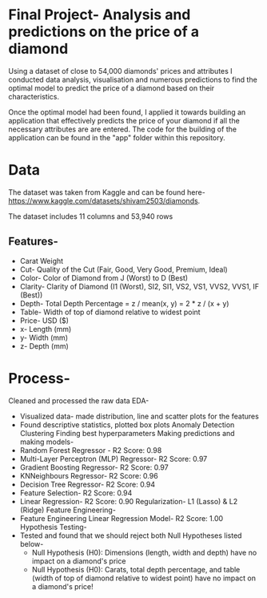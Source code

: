 # Final Project- Analysis and predictions on the price of a diamond 

Using a dataset of close to 54,000 diamonds' prices and attributes I conducted data analysis, visualisation and numerous predictions to find the optimal model to predict the price of a diamond based on their characteristics. 

Once the optimal model had been found, I applied it towards building an application that effectively predicts the price of your diamond if all the necessary attributes are are entered. The code for the building of the application can be found in the "app" folder within this repository. 

#  Data 

The dataset was taken from  Kaggle and can be found here- https://www.kaggle.com/datasets/shivam2503/diamonds. 

The dataset includes 11 columns and 53,940 rows

## Features-
  - Carat Weight 
  - Cut- Quality of the Cut (Fair, Good, Very Good, Premium, Ideal)
  - Color- Color of Diamond from J (Worst) to D (Best)
  - Clarity- Clarity of Diamond (I1 (Worst), SI2, SI1, VS2, VS1, VVS2, VVS1, IF (Best))
  - Depth- Total Depth Percentage = z / mean(x, y) = 2 * z / (x + y) 
  - Table- Width of top of diamond relative to widest point 
  - Price- USD ($)
  - x- Length (mm) 
  - y- Width (mm)
  - z- Depth (mm)
    
  
# Process- 

Cleaned and processed the raw data
EDA-
  - Visualized data- made distribution, line and scatter plots for the features
  - Found descriptive statistics, plotted box plots
Anomaly Detection
Clustering
Finding best hyperparameters
Making predictions and making models-
  - Random Forest Regressor - R2 Score: 0.98
  - Multi-Layer Perceptron (MLP) Regressor- R2 Score: 0.97
  - Gradient Boosting Regressor- R2 Score: 0.97
  - KNNeighbours Regressor- R2 Score: 0.96 
  - Decision Tree Regressor- R2 Score: 0.94
  - Feature Selection- R2 Score: 0.94
  - Linear Regression- R2 Score: 0.90
Regularization- L1 (Lasso) & L2 (Ridge)
Feature Engineering-
  - Feature Engineering Linear Regression Model- R2 Score: 1.00 
Hypothesis Testing- 
  - Tested and found that we should reject both Null Hypotheses listed below- 
    - Null Hypothesis (H0): Dimensions (length, width and depth) have no impact on a diamond's price
    - Null Hypothesis (H0): Carats, total depth percentage, and table (width of top of diamond relative to widest point) have no impact on a diamond's    price!




 

